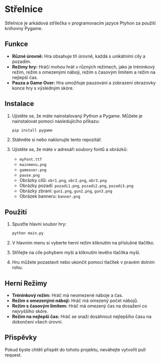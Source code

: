 # Střelnice

Střelnice je arkádová střílečka v programovacím jazyce Ptyhon za použití knihovny Pygame.

## Funkce

- **Různé úrovně:** Hra obsahuje tři úrovně, každá s unikátními cíly a pozadím.
- **Režimy hry:** Hráči mohou hrát v různých režimech, jako je tréninkový režim, režim s omezenými náboji, režim s časovým limitem a režim na nejlepší čas.
- **Pauza a Game Over:** Hra umožňuje pauzování a zobrazení obrazovky konce hry s výsledným skóre.

## Instalace

1. Ujistěte se, že máte nainstalovaný Python a Pygame. Můžete je nainstalovat pomocí následujícího příkazu:
    ```bash
    pip install pygame
    ```

2. Stáhněte si nebo naklonujte tento repozitář.

3. Ujistěte se, že máte v adresáři soubory fontů a obrázků:
    - `myFont.ttf`
    - `mainmenu.png`
    - `gameover.png`
    - `pause.png`
    - Obrázky cílů: `obr1.png`, `obr2.png`, `obr3.png`
    - Obrázky pozadí: `pozadi1.png`, `pozadi2.png`, `pozadi3.png`
    - Obrázky zbraní: `gun1.png`, `gun2.png`, `gun3.png`
    - Obrázek banneru: `banner.png`

## Použití

1. Spusťte hlavní soubor hry:
    ```bash
    python main.py
    ```

2. V hlavním menu si vyberte herní režim kliknutím na příslušné tlačítko.

3. Střílejte na cíle pohybem myši a kliknutím levého tlačítka myši.

4. Hru můžete pozastavit nebo ukončit pomocí tlačítek v pravém dolním rohu.

## Herní Režimy

- **Tréninkový režim:** Hráč má neomezené náboje a čas.
- **Režim s omezenými náboji:** Hráč má omezený počet nábojů.
- **Režim s časovým limitem:** Hráč má omezený čas na dosažení co nejvyššího skóre.
- **Režim na nejlepší čas:** Hráč se snaží dosáhnout nejlepšího času na dokončení všech úrovní.

## Přispěvky

Pokud byste chtěli přispět do tohoto projektu, neváhejte vytvořit pull request.
